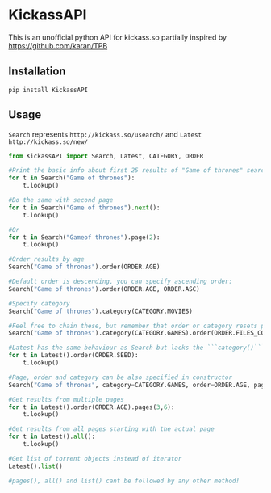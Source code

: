 KickassAPI
==========
This is an unofficial python API for kickass.so partially inspired by https://github.com/karan/TPB

Installation
-----------

```
pip install KickassAPI
```

Usage
-----

```Search``` represents ```http://kickass.so/usearch/``` and ```Latest``` ```http://kickass.so/new/```

```python
from KickassAPI import Search, Latest, CATEGORY, ORDER

#Print the basic info about first 25 results of "Game of thrones" search
for t in Search("Game of thrones"):
    t.lookup()

#Do the same with second page
for t in Search("Game of thrones").next():
    t.lookup()

#Or
for t in Search("Gameof thrones").page(2):
    t.lookup()

#Order results by age
Search("Game of thrones").order(ORDER.AGE)

#Default order is descending, you can specify ascending order:
Search("Game of thrones").order(ORDER.AGE, ORDER.ASC)

#Specify category
Search("Game of thrones").category(CATEGORY.MOVIES)

#Feel free to chain these, but remember that order or category resets page to 1
Search("Game of thrones").category(CATEGORY.GAMES).order(ORDER.FILES_COUNT).next()

#Latest has the same behaviour as Search but lacks the ```category()``` method and has no query string
for t in Latest().order(ORDER.SEED):
    t.lookup()

#Page, order and category can be also specified in constructor
Search("Game of thrones", category=CATEGORY.GAMES, order=ORDER.AGE, page=5)

#Get results from multiple pages
for t in Latest().order(ORDER.AGE).pages(3,6):
    t.lookup()

#Get results from all pages starting with the actual page
for t in Latest().all():
    t.lookup()

#Get list of torrent objects instead of iterator
Latest().list()

#pages(), all() and list() cant be followed by any other method!

```
